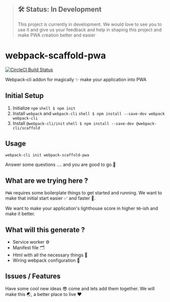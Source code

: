 > ## 🛠 Status: In Development
> This project is currently in development. We would love to see you to use it and give us your feedback and help in shaping this project and make PWA creation better and easier


# webpack-scaffold-pwa

 [![CircleCI Build Status](https://circleci.com/gh/sendilkumarn/webpack-scaffold-pwa.svg?style=shield)](https://circleci.com/gh/sendilkumarn/webpack-scaffold-pwa)

Webpack-cli addon for magically ✨ make your application into PWA

## Initial Setup
1. Initialize `npm`
```shell $ npm init ```
2. Install `webpack` and `webpack-cli`
```shell $ npm install --save-dev webpack webpack-cli```
3. Install `@webpack-cli/init`
```shell $ npm install --save-dev @webpack-cli/scaffold```

## Usage
```shell
webpack-cli init webpack-scaffold-pwa
```
Answer some questions .... and you are good to go.🛫

## What are we trying here ?

`PWA` requires some boilerplate things to get started and running. We want to make that initial start easier ✅ and faster 🚀.

We want to make your application's lighthouse score in higher `90`-ish and make it better. 

## What will this generate ?

* Service worker ⚙️
* Manifest file 🗂
* Html with all the necessary things 🚀
* Wiring webpack configuration 🔌

## Issues / Features
Have some cool new ideas 😎 come and lets add them together. We will make this 🌏, a better place to live ❤️
